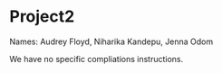 # Project2

Names: Audrey Floyd, Niharika Kandepu, Jenna Odom

We have no specific compliations instructions. 
